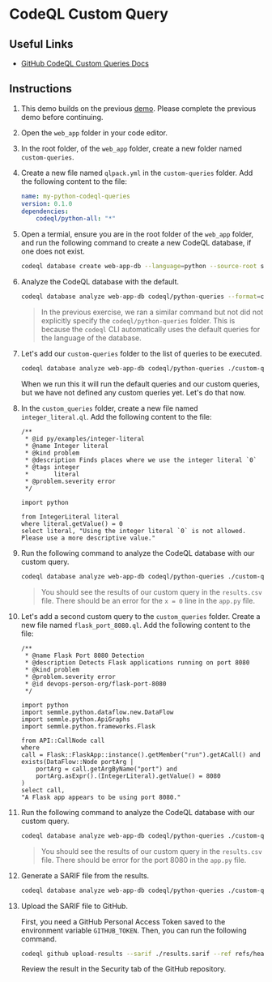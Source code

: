 # CodeQL Custom Query

## Useful Links

- [GitHub CodeQL Custom Queries Docs](https://docs.github.com/en/code-security/codeql-cli/using-the-advanced-functionality-of-the-codeql-cli/using-custom-queries-with-the-codeql-cli)

## Instructions

1. This demo builds on the previous [demo](./07_codeql_cli.md). Please complete the previous demo before continuing.

1. Open the `web_app` folder in your code editor.

1. In the root folder, of the `web_app` folder, create a new folder named `custom-queries`.

1. Create a new file named `qlpack.yml` in the `custom-queries` folder. Add the following content to the file:

    ```yml
    name: my-python-codeql-queries
    version: 0.1.0
    dependencies:
        codeql/python-all: "*"
    ```

1. Open a termial, ensure you are in the root folder of the `web_app` folder, and run the following command to create a new CodeQL database, if one does not exist.

    ```bash
    codeql database create web-app-db --language=python --source-root src
    ```

1. Analyze the CodeQL database with the default.

    ```bash
    codeql database analyze web-app-db codeql/python-queries --format=csv --output=results.csv
    ```

    > In the previous exercise, we ran a similar command but not did not explicitly specify the `codeql/python-queries` folder. This is because the `codeql` CLI automatically uses the default queries for the language of the database.

1. Let's add our `custom-queries` folder to the list of queries to be executed.

    ```bash
    codeql database analyze web-app-db codeql/python-queries ./custom-queries --format=csv --output=results.csv
    ```

    When we run this it will run the default queries and our custom queries, but we have not defined any custom queries yet. Let's do that now.

1. In the `custom_queries` folder, create a new file named `integer_literal.ql`. Add the following content to the file:

    ```ql
    /**
     * @id py/examples/integer-literal
     * @name Integer literal
     * @kind problem
     * @description Finds places where we use the integer literal `0`
     * @tags integer
     *       literal
     * @problem.severity error
     */

    import python

    from IntegerLiteral literal
    where literal.getValue() = 0
    select literal, "Using the integer literal `0` is not allowed. Please use a more descriptive value."
    ```

1. Run the following command to analyze the CodeQL database with our custom query.

    ```bash
    codeql database analyze web-app-db codeql/python-queries ./custom-queries --format=csv --output=results.csv
    ```
    
    > You should see the results of our custom query in the `results.csv` file. There should be an error for the `x = 0` line in the `app.py` file.

1. Let's add a second custom query to the `custom_queries` folder. Create a new file named `flask_port_8080.ql`. Add the following content to the file:

    ```ql
    /**
     * @name Flask Port 8080 Detection
     * @description Detects Flask applications running on port 8080
     * @kind problem
     * @problem.severity error
     * @id devops-person-org/flask-port-8080
     */

    import python
    import semmle.python.dataflow.new.DataFlow
    import semmle.python.ApiGraphs
    import semmle.python.frameworks.Flask
    
    from API::CallNode call
    where
    call = Flask::FlaskApp::instance().getMember("run").getACall() and
    exists(DataFlow::Node portArg |
        portArg = call.getArgByName("port") and
        portArg.asExpr().(IntegerLiteral).getValue() = 8080
    )
    select call,
    "A Flask app appears to be using port 8080."
    ```

1. Run the following command to analyze the CodeQL database with our custom query.

    ```bash
    codeql database analyze web-app-db codeql/python-queries ./custom-queries --format=csv --output=results.csv
    ```
    
    > You should see the results of our custom query in the `results.csv` file. There should be error for the port 8080 in the `app.py` file.

1. Generate a SARIF file from the results.

    ```bash
    codeql database analyze web-app-db codeql/python-queries ./custom-queries --format=sarif-latest --output=results.sarif
    ```

1. Upload the SARIF file to GitHub.

    First, you need a GitHub Personal Access Token saved to the environment variable `GITHUB_TOKEN`. Then, you can run the following command.

    ```bash
    codeql github upload-results --sarif ./results.sarif --ref refs/heads/main
    ```

    Review the result in the Security tab of the GitHub repository.